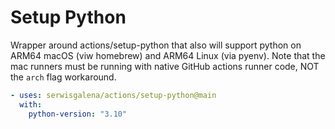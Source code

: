 # Setup Python

Wrapper around actions/setup-python that also will support python on ARM64 macOS (viw homebrew) and ARM64 Linux (via pyenv). Note that the mac runners must be running with native GitHub actions runner code, NOT the `arch` flag workaround.

```yaml
- uses: serwisgalena/actions/setup-python@main
  with:
    python-version: "3.10"
```
